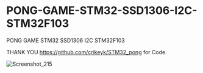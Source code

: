 # PONG-GAME-STM32-SSD1306-I2C-STM32F103
PONG GAME STM32 SSD1306 I2C STM32F103

THANK YOU https://github.com/crikeyk/STM32_pong for Code.

![Screenshot_215](https://user-images.githubusercontent.com/31142397/235012799-6195b583-c9c2-4d6c-9803-1549518ce0c3.jpg)
